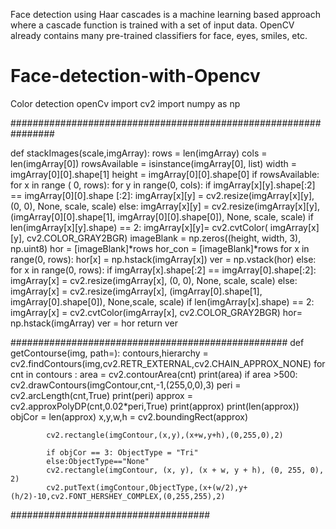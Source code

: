 Face detection using Haar cascades is a machine learning based approach where a cascade function is trained with a set of input data. OpenCV already contains many pre-trained classifiers for face, eyes, smiles, etc.

# Face-detection-with-Opencv
Color detection openCv
import cv2
import  numpy as np

################################################################

def stackImages(scale,imgArray):
    rows = len(imgArray)
    cols = len(imgArray[0])
    rowsAvailable = isinstance(imgArray[0], list)
    width = imgArray[0][0].shape[1]
    height = imgArray[0][0].shape[0]
    if rowsAvailable:
        for x in range ( 0, rows):
            for y in range(0, cols):
                if imgArray[x][y].shape[:2] == imgArray[0][0].shape [:2]:
                    imgArray[x][y] = cv2.resize(imgArray[x][y], (0, 0), None, scale, scale)
                else:
                    imgArray[x][y] = cv2.resize(imgArray[x][y], (imgArray[0][0].shape[1], imgArray[0][0].shape[0]), None, scale, scale)
                if len(imgArray[x][y].shape) == 2: imgArray[x][y]= cv2.cvtColor( imgArray[x][y], cv2.COLOR_GRAY2BGR)
        imageBlank = np.zeros((height, width, 3), np.uint8)
        hor = [imageBlank]*rows
        hor_con = [imageBlank]*rows
        for x in range(0, rows):
            hor[x] = np.hstack(imgArray[x])
        ver = np.vstack(hor)
    else:
        for x in range(0, rows):
            if imgArray[x].shape[:2] == imgArray[0].shape[:2]:
                imgArray[x] = cv2.resize(imgArray[x], (0, 0), None, scale, scale)
            else:
                imgArray[x] = cv2.resize(imgArray[x], (imgArray[0].shape[1], imgArray[0].shape[0]), None,scale, scale)
            if len(imgArray[x].shape) == 2: imgArray[x] = cv2.cvtColor(imgArray[x], cv2.COLOR_GRAY2BGR)
        hor= np.hstack(imgArray)
        ver = hor
    return ver

##################################################
def getContourse(img, path=):
    contours,hierarchy = cv2.findContours(img,cv2.RETR_EXTERNAL,cv2.CHAIN_APPROX_NONE)
    for cnt in contours :
        area = cv2.contourArea(cnt)
        print(area)
        if area >500:
            cv2.drawContours(imgContour,cnt,-1,(255,0,0),3)
            peri = cv2.arcLength(cnt,True)
            print(peri)
            approx = cv2.approxPolyDP(cnt,0.02*peri,True)
            print(approx)
            print(len(approx))
            objCor = len(approx)
            x,y,w,h = cv2.boundingRect(approx)

            cv2.rectangle(imgContour,(x,y),(x+w,y+h),(0,255,0),2)

            if objCor == 3: ObjectType = "Tri"
            else:ObjectType=="None"
            cv2.rectangle(imgContour, (x, y), (x + w, y + h), (0, 255, 0), 2)
            cv2.putText(imgContour,ObjectType,(x+(w/2),y+(h/2)-10,cv2.FONT_HERSHEY_COMPLEX,(0,255,255),2)


####################################
